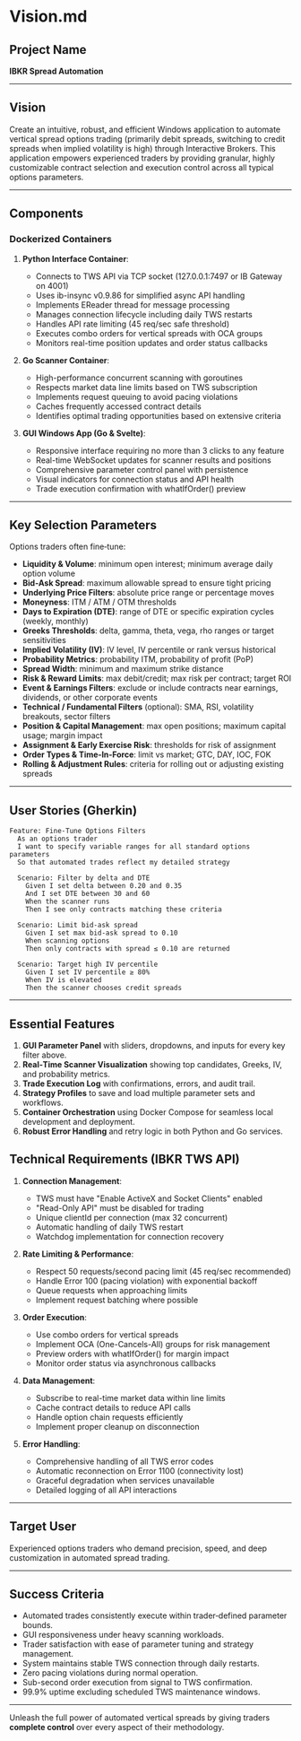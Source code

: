 # Vision.md

## Project Name

**IBKR Spread Automation**

---

## Vision

Create an intuitive, robust, and efficient Windows application to automate vertical spread options trading (primarily debit spreads, switching to credit spreads when implied volatility is high) through Interactive Brokers. This application empowers experienced traders by providing granular, highly customizable contract selection and execution control across all typical options parameters.

---

## Components

### Dockerized Containers

1. **Python Interface Container**: 
   - Connects to TWS API via TCP socket (127.0.0.1:7497 or IB Gateway on 4001)
   - Uses ib-insync v0.9.86 for simplified async API handling
   - Implements EReader thread for message processing
   - Manages connection lifecycle including daily TWS restarts
   - Handles API rate limiting (45 req/sec safe threshold)
   - Executes combo orders for vertical spreads with OCA groups
   - Monitors real-time position updates and order status callbacks

2. **Go Scanner Container**: 
   - High-performance concurrent scanning with goroutines
   - Respects market data line limits based on TWS subscription
   - Implements request queuing to avoid pacing violations
   - Caches frequently accessed contract details
   - Identifies optimal trading opportunities based on extensive criteria

3. **GUI Windows App (Go & Svelte)**: 
   - Responsive interface requiring no more than 3 clicks to any feature
   - Real-time WebSocket updates for scanner results and positions
   - Comprehensive parameter control panel with persistence
   - Visual indicators for connection status and API health
   - Trade execution confirmation with whatIfOrder() preview

---

## Key Selection Parameters

Options traders often fine‑tune:

* **Liquidity & Volume**: minimum open interest; minimum average daily option volume
* **Bid‑Ask Spread**: maximum allowable spread to ensure tight pricing
* **Underlying Price Filters**: absolute price range or percentage moves
* **Moneyness**: ITM / ATM / OTM thresholds
* **Days to Expiration (DTE)**: range of DTE or specific expiration cycles (weekly, monthly)
* **Greeks Thresholds**: delta, gamma, theta, vega, rho ranges or target sensitivities
* **Implied Volatility (IV)**: IV level, IV percentile or rank versus historical
* **Probability Metrics**: probability ITM, probability of profit (PoP)
* **Spread Width**: minimum and maximum strike distance
* **Risk & Reward Limits**: max debit/credit; max risk per contract; target ROI
* **Event & Earnings Filters**: exclude or include contracts near earnings, dividends, or other corporate events
* **Technical / Fundamental Filters** (optional): SMA, RSI, volatility breakouts, sector filters
* **Position & Capital Management**: max open positions; maximum capital usage; margin impact
* **Assignment & Early Exercise Risk**: thresholds for risk of assignment
* **Order Types & Time‑In‑Force**: limit vs market; GTC, DAY, IOC, FOK
* **Rolling & Adjustment Rules**: criteria for rolling out or adjusting existing spreads

---

## User Stories (Gherkin)

```gherkin
Feature: Fine‑Tune Options Filters
  As an options trader
  I want to specify variable ranges for all standard options parameters
  So that automated trades reflect my detailed strategy

  Scenario: Filter by delta and DTE
    Given I set delta between 0.20 and 0.35
    And I set DTE between 30 and 60
    When the scanner runs
    Then I see only contracts matching these criteria

  Scenario: Limit bid‑ask spread
    Given I set max bid-ask spread to 0.10
    When scanning options
    Then only contracts with spread ≤ 0.10 are returned

  Scenario: Target high IV percentile
    Given I set IV percentile ≥ 80%
    When IV is elevated
    Then the scanner chooses credit spreads
```

---

## Essential Features

1. **GUI Parameter Panel** with sliders, dropdowns, and inputs for every key filter above.
2. **Real‑Time Scanner Visualization** showing top candidates, Greeks, IV, and probability metrics.
3. **Trade Execution Log** with confirmations, errors, and audit trail.
4. **Strategy Profiles** to save and load multiple parameter sets and workflows.
5. **Container Orchestration** using Docker Compose for seamless local development and deployment.
6. **Robust Error Handling** and retry logic in both Python and Go services.

## Technical Requirements (IBKR TWS API)

1. **Connection Management**:
   - TWS must have "Enable ActiveX and Socket Clients" enabled
   - "Read-Only API" must be disabled for trading
   - Unique clientId per connection (max 32 concurrent)
   - Automatic handling of daily TWS restart
   - Watchdog implementation for connection recovery

2. **Rate Limiting & Performance**:
   - Respect 50 requests/second pacing limit (45 req/sec recommended)
   - Handle Error 100 (pacing violation) with exponential backoff
   - Queue requests when approaching limits
   - Implement request batching where possible

3. **Order Execution**:
   - Use combo orders for vertical spreads
   - Implement OCA (One-Cancels-All) groups for risk management
   - Preview orders with whatIfOrder() for margin impact
   - Monitor order status via asynchronous callbacks

4. **Data Management**:
   - Subscribe to real-time market data within line limits
   - Cache contract details to reduce API calls
   - Handle option chain requests efficiently
   - Implement proper cleanup on disconnection

5. **Error Handling**:
   - Comprehensive handling of all TWS error codes
   - Automatic reconnection on Error 1100 (connectivity lost)
   - Graceful degradation when services unavailable
   - Detailed logging of all API interactions

---

## Target User

Experienced options traders who demand precision, speed, and deep customization in automated spread trading.

---

## Success Criteria

* Automated trades consistently execute within trader‑defined parameter bounds.
* GUI responsiveness under heavy scanning workloads.
* Trader satisfaction with ease of parameter tuning and strategy management.
* System maintains stable TWS connection through daily restarts.
* Zero pacing violations during normal operation.
* Sub-second order execution from signal to TWS confirmation.
* 99.9% uptime excluding scheduled TWS maintenance windows.

---

Unleash the full power of automated vertical spreads by giving traders **complete control** over every aspect of their methodology.

